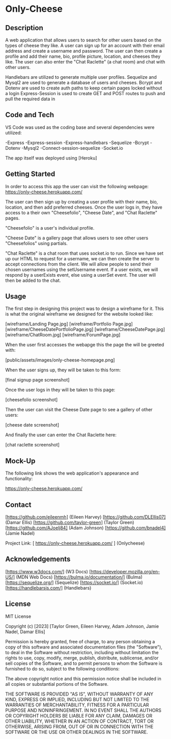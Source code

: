 # Only-Cheese


## Description
 
A web application that allows users to search for other users based on the types of cheese they like. A user can sign up for an account with their email address and create a username and password. The user can then create a profile and add their name, bio, profile picture, location, and cheeses they like. The user can also enter the "Chat Raclette" (a chat room) and chat with other users.

Handlebars are utilized to generate multiple user profiles. 
Sequelize and Mysql2 are used to generate a database of users and cheeses. 
Bcrypt and Dotenv are used to create auth paths to keep certain pages locked without a login
Express-Session is used to create GET and POST routes to push and pull the required data in

## Code and Tech

VS Code was used as the coding base and several dependencies were utilized:

-Express
-Express-session
-Express-handlebars
-Sequelize
-Bcrypt
-Dotenv
-Mysql2
-Connect-session-sequelize
-Socket.io

The app itself was deployed using [Heroku]

## Getting Started

In order to access this app the user can visit the following webpage:
 https://only-cheese.herokuapp.com/ 

 The user can then sign up by creating a user profile with their name, bio, location, and then add preferred cheeses. Once the user logs in, they have access to a their own "Cheesefolio", "Cheese Date", and "Chat Raclette" pages. 

"Cheesefolio" is a user's individual profile.
 
 "Cheese Date" is a gallery page that allows users to see other users "Cheesefolios" using partials. 
 
 "Chat Raclette" is a chat room that uses socket.io to run. Since we have set up our HTML to request for a username, we can then create the server to accept connections from the client. We will allow people to send their chosen usernames using the setUsername event. If a user exists, we will respond by a userExists event, else using a userSet event. The user will then be added to the chat.


## Usage

The first step in designing this project was to design a wireframe for it. This is what the original wireframe we designed for the website looked like:

[wireframe/Landing Page.jpg]
[wireframe/Portfolio Page.jpg]
[wireframe/CheeseDatePortfolioPage.jpg]
[wireframe/CheeseDatePage.jpg]
[wireframe/ChatRoom.jpg]
[wireframe/ForumPage.jpg]

When the user first accesses the webapge this the page the will be greeted with:

[public/assets/images/only-cheese-homepage.png]

When the user signs up, they will be taken to this form:

[final signup page screenshot]

Once the user logs in they will be taken to this page:

[cheesefolio screenshot]

Then the user can visit the Cheese Date page to see a gallery of other users:

[cheese date screenshot]

And finally the user can enter the Chat Raclette here:

[chat raclette screenshot]




## Mock-Up


The following link shows the web application's appearance and functionality:

https://only-cheese.herokuapp.com/


## Contact
[https://github.com/eileenmh] (Eileen Harvey)
[https://github.com/DLEllis07] (Damar Ellis)
[https://github.com/taylor-green] (Taylor Green)
[https://github.com/AJoelj84] (Adam Johnson)
[https://github.com/bnadel4] (Jamie Nadel)

Project Link: [ https://only-cheese.herokuapp.com/ ] (Onlycheese)


## Acknowledgements

[https://www.w3docs.com/] (W3 Docs)
[https://developer.mozilla.org/en-US/] (MDN Web Docs)
[https://bulma.io/documentation/] (Bulma)
[https://sequelize.org/] (Sequelize)
[https://socket.io/] (Socket.io)
[https://handlebarsjs.com/] (Handlebars)







## License

MIT License

Copyright (c) [2023] [Taylor Green, Eileen Harvey, Adam Johnson, Jamie Nadel, Damar Ellis]

Permission is hereby granted, free of charge, to any person obtaining a copy
of this software and associated documentation files (the "Software"), to deal
in the Software without restriction, including without limitation the rights
to use, copy, modify, merge, publish, distribute, sublicense, and/or sell
copies of the Software, and to permit persons to whom the Software is
furnished to do so, subject to the following conditions:

The above copyright notice and this permission notice shall be included in all
copies or substantial portions of the Software.

THE SOFTWARE IS PROVIDED "AS IS", WITHOUT WARRANTY OF ANY KIND, EXPRESS OR
IMPLIED, INCLUDING BUT NOT LIMITED TO THE WARRANTIES OF MERCHANTABILITY,
FITNESS FOR A PARTICULAR PURPOSE AND NONINFRINGEMENT. IN NO EVENT SHALL THE
AUTHORS OR COPYRIGHT HOLDERS BE LIABLE FOR ANY CLAIM, DAMAGES OR OTHER
LIABILITY, WHETHER IN AN ACTION OF CONTRACT, TORT OR OTHERWISE, ARISING FROM,
OUT OF OR IN CONNECTION WITH THE SOFTWARE OR THE USE OR OTHER DEALINGS IN THE
SOFTWARE.
